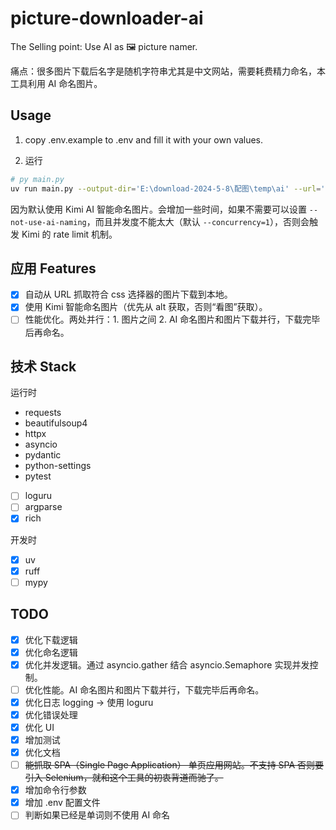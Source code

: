# picture-downloader-ai

The Selling point: Use AI as 🖼️ picture namer.

痛点：很多图片下载后名字是随机字符串尤其是中文网站，需要耗费精力命名，本工具利用 AI 命名图片。

## Usage

1. copy .env.example to .env and fill it with your own values.

2. 运行

```bash
# py main.py
uv run main.py --output-dir='E:\download-2024-5-8\配图\temp\ai' --url='https://www.python-httpx.org/' --selector='.md-content img'
```

因为默认使用 Kimi AI 智能命名图片。会增加一些时间，如果不需要可以设置 `--not-use-ai-naming`，而且并发度不能太大（默认 `--concurrency=1`），否则会触发 Kimi 的 rate limit 机制。

## 应用 Features

- [x] 自动从 URL 抓取符合 css 选择器的图片下载到本地。
- [x] 使用 Kimi 智能命名图片（优先从 alt 获取，否则“看图”获取）。
- [ ] 性能优化。两处并行：1. 图片之间 2. AI 命名图片和图片下载并行，下载完毕后再命名。

## 技术 Stack

运行时

- requests
- beautifulsoup4
- httpx
- asyncio
- pydantic
- python-settings
- pytest
- [ ] loguru
- [ ] argparse
- [x] rich

开发时

- [x] uv
- [x] ruff
- [ ] mypy

## TODO

- [x] 优化下载逻辑
- [x] 优化命名逻辑
- [x] 优化并发逻辑。通过 asyncio.gather 结合 asyncio.Semaphore 实现并发控制。
- [ ] 优化性能。AI 命名图片和图片下载并行，下载完毕后再命名。
- [x] 优化日志 logging -> 使用 loguru
- [x] 优化错误处理
- [x] 优化 UI
- [x] 增加测试
- [x] 优化文档
- [ ] ~~能抓取 SPA（Single Page Application） 单页应用网站。不支持 SPA 否则要引入 Selenium，就和这个工具的初衷背道而驰了。~~
- [x] 增加命令行参数
- [x] 增加 .env 配置文件
- [ ] 判断如果已经是单词则不使用 AI 命名
